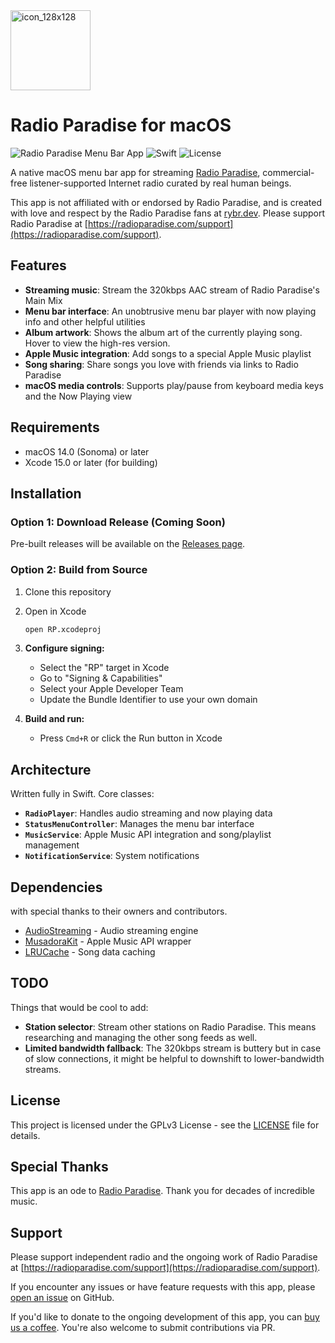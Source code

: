 <img width="128" height="128" alt="icon_128x128" src="https://github.com/user-attachments/assets/85f958aa-34be-408d-a122-d92ff0354588" />

# Radio Paradise for macOS

![Radio Paradise Menu Bar App](https://img.shields.io/badge/macOS-14.0+-blue) ![Swift](https://img.shields.io/badge/Swift-5.0-orange) ![License](https://img.shields.io/badge/License-GPTv3-green)

A native macOS menu bar app for streaming [Radio Paradise](https://radioparadise.com), commercial-free listener-supported Internet radio curated by real human beings.

This app is not affiliated with or endorsed by Radio Paradise, and is created with love and respect by the Radio Paradise fans at [rybr.dev](https://rybr.dev). Please support Radio Paradise at [https://radioparadise.com/support](https://radioparadise.com/support).

## Features

- **Streaming music**: Stream the 320kbps AAC stream of Radio Paradise's Main Mix
- **Menu bar interface**: An unobtrusive menu bar player with now playing info and other helpful utilities
- **Album artwork**: Shows the album art of the currently playing song. Hover to view the high-res version.
- **Apple Music integration**: Add songs to a special Apple Music playlist
- **Song sharing**: Share songs you love with friends via links to Radio Paradise
- **macOS media controls**: Supports play/pause from keyboard media keys and the Now Playing view

## Requirements

- macOS 14.0 (Sonoma) or later
- Xcode 15.0 or later (for building)

## Installation

### Option 1: Download Release (Coming Soon)
Pre-built releases will be available on the [Releases page](../../releases).

### Option 2: Build from Source

1. Clone this repository

2. Open in Xcode
   ```bash
   open RP.xcodeproj
   ```

3. **Configure signing:**
   - Select the "RP" target in Xcode
   - Go to "Signing & Capabilities"
   - Select your Apple Developer Team
   - Update the Bundle Identifier to use your own domain

4. **Build and run:**
   - Press `Cmd+R` or click the Run button in Xcode

## Architecture

Written fully in Swift. Core classes:

- **`RadioPlayer`**: Handles audio streaming and now playing data
- **`StatusMenuController`**: Manages the menu bar interface
- **`MusicService`**: Apple Music API integration and song/playlist management
- **`NotificationService`**: System notifications

## Dependencies
with special thanks to their owners and contributors.

- [AudioStreaming](https://github.com/dimitris-c/AudioStreaming) - Audio streaming engine
- [MusadoraKit](https://github.com/rryam/MusadoraKit) - Apple Music API wrapper
- [LRUCache](https://github.com/nicklockwood/LRUCache) - Song data caching

## TODO
Things that would be cool to add:

- **Station selector**: Stream other stations on Radio Paradise. This means researching and managing the other song feeds as well.
- **Limited bandwidth fallback**: The 320kbps stream is buttery but in case of slow connections, it might be helpful to downshift to lower-bandwidth streams.
  
## License

This project is licensed under the GPLv3 License - see the [LICENSE](LICENSE) file for details.

## Special Thanks

This app is an ode to [Radio Paradise](https://radioparadise.com). Thank you for decades of incredible music.

## Support

Please support independent radio and the ongoing work of Radio Paradise at [https://radioparadise.com/support](https://radioparadise.com/support).

If you encounter any issues or have feature requests with this app, please [open an issue](../../issues) on GitHub. 

If you'd like to donate to the ongoing development of this app, you can [buy us a coffee](https://buymeacoffee.com/rybr.dev). You're also welcome to submit contributions via PR.
